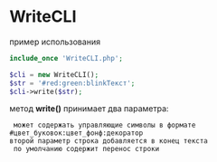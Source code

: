# WriteCLI
пример использования
```php
include_once 'WriteCLI.php';

$cli = new WriteCLI();
$str = '#red:green:blinkТекст';
$cli->write($str);
```
метод **write()** принимает два параметра:
```первый параметр строка текста для вывода,
 может содержать управляющие символы в формате #цвет_буковок:цвет_фонф:декоратор
второй параметр строка добавляется в конец текста
 по умолчанию содержит перенос строки
```
